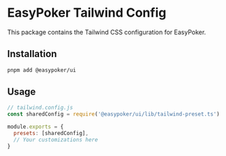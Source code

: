 # EasyPoker Tailwind Config

This package contains the Tailwind CSS configuration for EasyPoker.

## Installation

```bash
pnpm add @easypoker/ui
```

## Usage

```js
// tailwind.config.js
const sharedConfig = require('@easypoker/ui/lib/tailwind-preset.ts')

module.exports = {
  presets: [sharedConfig],
  // Your customizations here
}
```
